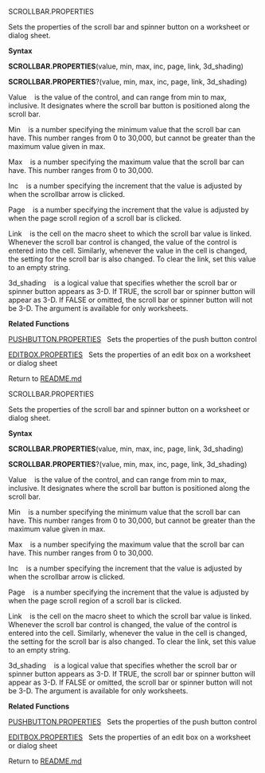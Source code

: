 SCROLLBAR.PROPERTIES

Sets the properties of the scroll bar and spinner button on a worksheet
or dialog sheet.

**Syntax**

**SCROLLBAR.PROPERTIES**(value, min, max, inc, page, link, 3d\_shading)

**SCROLLBAR.PROPERTIES**?(value, min, max, inc, page, link, 3d\_shading)

Value    is the value of the control, and can range from min to max,
inclusive. It designates where the scroll bar button is positioned along
the scroll bar.

Min    is a number specifying the minimum value that the scroll bar can
have. This number ranges from 0 to 30,000, but cannot be greater than
the maximum value given in max.

Max    is a number specifying the maximum value that the scroll bar can
have. This number ranges from 0 to 30,000.

Inc    is a number specifying the increment that the value is adjusted
by when the scrollbar arrow is clicked.

Page    is a number specifying the increment that the value is adjusted
by when the page scroll region of a scroll bar is clicked.

Link    is the cell on the macro sheet to which the scroll bar value is
linked. Whenever the scroll bar control is changed, the value of the
control is entered into the cell. Similarly, whenever the value in the
cell is changed, the setting for the scroll bar is also changed. To
clear the link, set this value to an empty string.

3d\_shading    is a logical value that specifies whether the scroll bar
or spinner button appears as 3-D. If TRUE, the scroll bar or spinner
button will appear as 3-D. If FALSE or omitted, the scroll bar or
spinner button will not be 3-D. The argument is available for only
worksheets.

**Related Functions**

[PUSHBUTTON.PROPERTIES](PUSHBUTTON.PROPERTIES.md)   Sets the properties of the push button control

[EDITBOX.PROPERTIES](EDITBOX.PROPERTIES.md)   Sets the properties of an edit box on a worksheet
or dialog sheet



Return to [README.md](README.md)

SCROLLBAR.PROPERTIES

Sets the properties of the scroll bar and spinner button on a worksheet
or dialog sheet.

**Syntax**

**SCROLLBAR.PROPERTIES**(value, min, max, inc, page, link, 3d\_shading)

**SCROLLBAR.PROPERTIES**?(value, min, max, inc, page, link, 3d\_shading)

Value    is the value of the control, and can range from min to max,
inclusive. It designates where the scroll bar button is positioned along
the scroll bar.

Min    is a number specifying the minimum value that the scroll bar can
have. This number ranges from 0 to 30,000, but cannot be greater than
the maximum value given in max.

Max    is a number specifying the maximum value that the scroll bar can
have. This number ranges from 0 to 30,000.

Inc    is a number specifying the increment that the value is adjusted
by when the scrollbar arrow is clicked.

Page    is a number specifying the increment that the value is adjusted
by when the page scroll region of a scroll bar is clicked.

Link    is the cell on the macro sheet to which the scroll bar value is
linked. Whenever the scroll bar control is changed, the value of the
control is entered into the cell. Similarly, whenever the value in the
cell is changed, the setting for the scroll bar is also changed. To
clear the link, set this value to an empty string.

3d\_shading    is a logical value that specifies whether the scroll bar
or spinner button appears as 3-D. If TRUE, the scroll bar or spinner
button will appear as 3-D. If FALSE or omitted, the scroll bar or
spinner button will not be 3-D. The argument is available for only
worksheets.

**Related Functions**

[PUSHBUTTON.PROPERTIES](PUSHBUTTON.PROPERTIES.md)   Sets the properties of the push button control

[EDITBOX.PROPERTIES](EDITBOX.PROPERTIES.md)   Sets the properties of an edit box on a worksheet
or dialog sheet



Return to [README.md](README.md)

